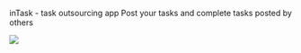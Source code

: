 inTask - task outsourcing app
Post your tasks and complete tasks posted by others

![](assets/images/inTask.png)
